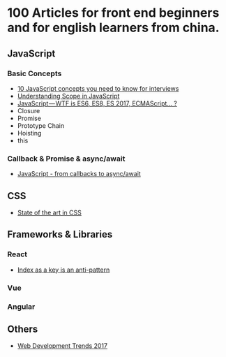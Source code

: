 # 100 Articles for front end beginners and for english learners from china.


## JavaScript

### Basic Concepts

- [10 JavaScript concepts you need to know for interviews](https://dev.to/arnavaggarwal/10-javascript-concepts-you-need-to-know-for-interviews)
- [Understanding Scope in JavaScript](https://developer.telerik.com/topics/web-development/understanding-scope-in-javascript/)
- [JavaScript — WTF is ES6, ES8, ES 2017, ECMAScript… ?](https://codeburst.io/javascript-wtf-is-es6-es8-es-2017-ecmascript-dca859e4821c)
- Closure
- Promise
- Prototype Chain
- Hoisting
- this


### Callback & Promise & async/await

- [JavaScript - from callbacks to async/await](https://medium.com/@daspinola/javascript-from-callbacks-to-async-await-1cc090ddad99)

## CSS

- [State of the art in CSS](https://medium.com/@bloomca/state-of-the-art-in-css-54df6b211d07)

## Frameworks & Libraries

### React

- [Index as a key is an anti-pattern](https://medium.com/@robinpokorny/index-as-a-key-is-an-anti-pattern-e0349aece318)

### Vue
### Angular

## Others

- [Web Development Trends 2017](https://dashbouquet.com/blog/web-development/web-development-trends-2017)